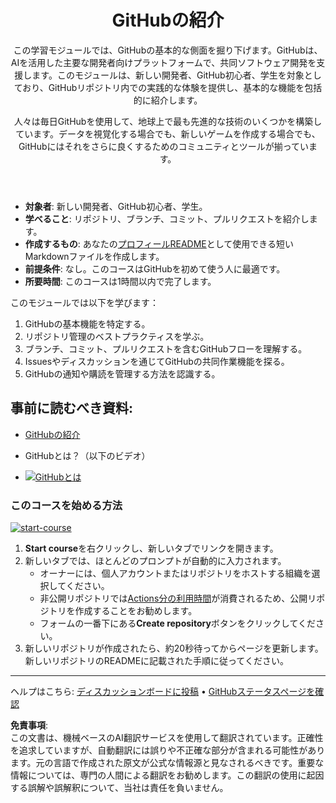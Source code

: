 <header>

# GitHubの紹介

この学習モジュールでは、GitHubの基本的な側面を掘り下げます。GitHubは、AIを活用した主要な開発者向けプラットフォームで、共同ソフトウェア開発を支援します。このモジュールは、新しい開発者、GitHub初心者、学生を対象としており、GitHubリポジトリ内での実践的な体験を提供し、基本的な機能を包括的に紹介します。

人々は毎日GitHubを使用して、地球上で最も先進的な技術のいくつかを構築しています。データを視覚化する場合でも、新しいゲームを作成する場合でも、GitHubにはそれをさらに良くするためのコミュニティとツールが揃っています。

</header>

- **対象者**: 新しい開発者、GitHub初心者、学生。
- **学べること**: リポジトリ、ブランチ、コミット、プルリクエストを紹介します。
- **作成するもの**: あなたの[プロフィールREADME](https://docs.github.com/account-and-profile/setting-up-and-managing-your-github-profile/customizing-your-profile/managing-your-profile-readme)として使用できる短いMarkdownファイルを作成します。
- **前提条件**: なし。このコースはGitHubを初めて使う人に最適です。
- **所要時間**: このコースは1時間以内で完了します。

このモジュールでは以下を学びます：

1. GitHubの基本機能を特定する。
2. リポジトリ管理のベストプラクティスを学ぶ。
3. ブランチ、コミット、プルリクエストを含むGitHubフローを理解する。
4. Issuesやディスカッションを通じてGitHubの共同作業機能を探る。
5. GitHubの通知や購読を管理する方法を認識する。

 
## 事前に読むべき資料: 

- [GitHubの紹介](https://learn.microsoft.com/training/modules/introduction-to-github)

- GitHubとは？（以下のビデオ）
- [![GitHubとは](https://img.youtube.com/vi/pBy1zgt0XPc/0.jpg)](https://www.youtube.com/watch?v=pBy1zgt0XPc)
 
   

### このコースを始める方法

<!-- For start course, run in JavaScript:
'https://github.com/new?' + new URLSearchParams({
  template_owner: 'skills',
  template_name: 'introduction-to-github',
  owner: '@me',
  name: 'skills-introduction-to-github',
  description: 'My clone repository',
  visibility: 'public',
}).toString()
-->

[![start-course](https://user-images.githubusercontent.com/1221423/235727646-4a590299-ffe5-480d-8cd5-8194ea184546.svg)](https://github.com/new?template_owner=skills&template_name=introduction-to-github&owner=%40me&name=skills-introduction-to-github&description=My+clone+repository&visibility=public)

1. **Start course**を右クリックし、新しいタブでリンクを開きます。
2. 新しいタブでは、ほとんどのプロンプトが自動的に入力されます。
   - オーナーには、個人アカウントまたはリポジトリをホストする組織を選択してください。
   - 非公開リポジトリでは[Actions分の利用時間](https://docs.github.com/en/billing/managing-billing-for-github-actions/about-billing-for-github-actions?WT.mc_id=academic-113596-abartolo)が消費されるため、公開リポジトリを作成することをお勧めします。
   - フォームの一番下にある**Create repository**ボタンをクリックしてください。
3. 新しいリポジトリが作成されたら、約20秒待ってからページを更新します。新しいリポジトリのREADMEに記載された手順に従ってください。

<footer>

---

ヘルプはこちら: [ディスカッションボードに投稿](https://github.com/orgs/skills/discussions/categories/introduction-to-github) • [GitHubステータスページを確認](https://www.githubstatus.com/)

**免責事項**:  
この文書は、機械ベースのAI翻訳サービスを使用して翻訳されています。正確性を追求していますが、自動翻訳には誤りや不正確な部分が含まれる可能性があります。元の言語で作成された原文が公式な情報源と見なされるべきです。重要な情報については、専門の人間による翻訳をお勧めします。この翻訳の使用に起因する誤解や誤解釈について、当社は責任を負いません。